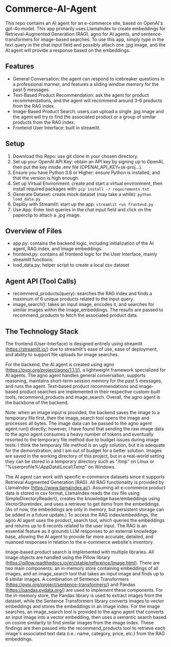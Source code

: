 # Commerce-AI-Agent
This repo contains an AI agent for an e-commerce site, based on OpenAI's gpt-4o model. This app primarily uses LlamaIndex to create embeddings for Retrieval-Augmented Generation (RAG), agno for AI agents, and sentence-transformers for image-based searches. To use this app, simply type in the text query in the chat input field and possibly attach one .jpg image, and the AI agent will provide a response based on the embeddings.

## Features
- General Conversation: the agent can respond to icebreaker questions in a professional manner, and features a sliding window memory for the past 5 messages.
- Text-Based Product Recommendation: ask the agent for product recommendations, and the agent will recommend around 3-6 products from the RAG index. 
- Image-Based Product Search: users can upload a single .jpg image and the agent will try to find the associated product or a group of similar products from the RAG index.
- Frontend User Interface: built in streamlit.

## Setup
1. Download this Repo: use git clone in your chosen directory.
2. Set up your OpenAI API Key: obtain an API key by signing up to OpenAI, then put the key inside .env file (OPENAI_API_KEY=sk-proj...).
3. Ensure you have Python 3.8 or Higher: ensure Python is installed, and that the version is high enough.
4. Set up Virtual Environment: create and start a virtual environment, then install required packages with: `pip install -r requirements.txt`
5. Generate Dataset: create mock dataset (may take a while): `python load_data.py`
6. Deploy with Streamlit: start up the app: `streamlit run frontend.py`
7. Use App: Enter text queries in the chat input field and click on the paperclip to attach a .jpg image.

## Overview of Files
- app.py: contains the backend logic, including initialization of the AI agent, RAG index, and image embeddings.
- frontend.py: contains all frontend logic for the User Interface, mainly streamlit functions.
- load_data.py: helper script to create a local csv dataset

## Agent API (Tool Calls)
- recommend_products(query): searches the RAG index and finds a maximum of 6 unique products related to the input query.
- image_search(): takes an input image, encodes it, and searches for similar images within the image_embeddings. The results are passed to recommend_products to fetch the associated product data.

## The Technology Stack
The frontend (User-Interface) is designed entirely using streamlit (https://streamlit.io/) due to streamlit's ease of use, ease of deployment, and ability to support file uploads for image searches.

For the backend, the AI agent is created using agno (https://pypi.org/project/agno/1.1.1/), a lightweight framework specialized for AI agents. The agno agent handles general conversation, supports reasoning, maintains short-term session memory for the past 5 messages, and runs the agent. Text-based product recommendations and image-based product searches are implemented in their respective custom-built tools, recommend_products and image_search. Overall, the agno agent is the backbone of the backend.

Note: when an image input is provided, the backend saves the image to a temporary file first, then the image_search tool opens the image and processes all bytes. The image data can be passed to the agno agent agent.run() directly; however, I have found that sending the raw image data to the agno agent consumes a heavy number of tokens and eventually resorted to the temporary file method due to budget issues during image tests. I think the temporary file method is an ugly solution, but it is adequate for the demonstration, and I am out of budget for a better solution. Images are saved in the working directory of this project, but in a real-world setting they can be stored in a temporary directory such as "/tmp" on Linux or "%userprofile%\AppData\Local\Temp" on Windows.

The AI agent can work with specific e-commerce datasets since it supports Retrieval Augmented Generation (RAG). All RAG functionality is provided by LlamaIndex (https://www.llamaindex.ai/). Assuming all e-commerce product data is stored in csv format, LlamaIndex reads the csv file using SimpleDirectoryReader(), creates the knowledge base/embeddings using VectorStoreIndex, and uses a retriever to get items from the embeddings. (As of now, the embeddings are only in memory, but persistent storage can be added in a future update.) To access the RAG index/embeddings, the agno AI agent uses the product_search tool, which queries the embeddings and returns up to 6 records related to the user input. The RAG is an essential feature as it grounds LLM responses to an external knowledge base, allowing the AI agent to provide far more accurate, detailed, and nuanced responses in relation to the e-commerce website's inventory.

Image-based product search is implemented with multiple libraries. All image objects are handled using the Pillow library (https://pillow.readthedocs.io/en/stable/reference/Image.html). There are two main components: an in-memory store containing embeddings of all images, and an image_search tool that takes an input image and finds up to 6 similar images. A combination of Sentence Transformers (https://pypi.org/project/sentence-transformers/) and Pandas (https://pandas.pydata.org/) are used to implement these components. For the in-memory store, the Pandas library is used to extract images from the dataset, while the Sentence Transformers library converts images to vector embeddings and stores the embeddings in an image index. For the image searches, an image_search tool is provided to the agno agent that converts an input image into a vector embedding, then uses a semantic search based on cosine similarity to find similar images from the image index. These findings are then passed into the recommend_products tool to retrieve each image's associated text data (i.e.: name, category, price, etc.) from the RAG embeddings.
